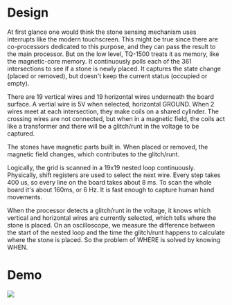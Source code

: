 # Design
At first glance one would think the stone sensing mechanism uses interrupts like the modern touchscreen. This might be true since there are co-processors dedicated to this purpose, and they can pass the result to the main processor. But on the low level, TQ-1500 treats it as memory, like the magnetic-core memory. It continuously polls each of the 361 intersections to see if a stone is newly placed. It captures the state change (placed or removed), but doesn't keep the current status (occupied or empty).

There are 19 vertical wires and 19 horizontal wires underneath the board surface. A vertial wire is 5V when selected, horizontal GROUND. When 2 wires meet at each intersection, they make coils on a shared cylinder. The crossing wires are not connected, but when in a magnetic field, the coils act like a transformer and there will be a glitch/runt in the voltage to be captured.

The stones have magnetic parts built in. When placed or removed, the magnetic field changes, which contributes to the glitch/runt.

Logically, the grid is scanned in a 19x19 nested loop continuously. Physically, shift registers are used to select the next wire. Every step takes 400 us, so every line on the board takes about 8 ms. To scan the whole board it's about 160ms, or 6 Hz. It is fast enough to capture human hand movements.

When the processor detects a glitch/runt in the voltage, it knows which vertical and horizontal wires are currently selected, which tells where the stone is placed. On an oscilloscope, we measure the difference between the start of the nested loop and the time the glitch/runt happens to calculate where the stone is placed. So the problem of WHERE is solved by knowing WHEN.

# Demo
<a href="https://youtu.be/bisQuBjdLmM"> <img src="https://img.youtube.com/vi/bisQuBjdLmM/0.jpg" > </a>
